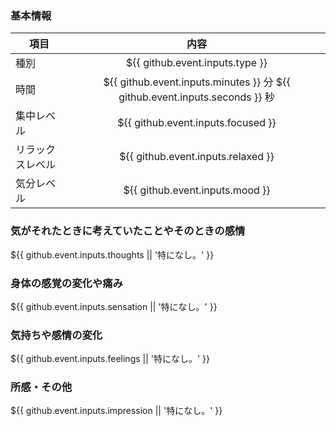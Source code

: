 ### 基本情報
| 項目 | 内容 |
| --- | :---: |
| 種別 | ${{ github.event.inputs.type }} |
| 時間 | ${{ github.event.inputs.minutes }} 分 ${{ github.event.inputs.seconds }} 秒 |
| 集中レベル | ${{ github.event.inputs.focused }} |
| リラックスレベル | ${{ github.event.inputs.relaxed }} |
| 気分レベル | ${{ github.event.inputs.mood }} |

### 気がそれたときに考えていたことやそのときの感情
${{ github.event.inputs.thoughts || '特になし。' }}

### 身体の感覚の変化や痛み
${{ github.event.inputs.sensation || '特になし。' }}

### 気持ちや感情の変化
${{ github.event.inputs.feelings || '特になし。' }}

### 所感・その他
${{ github.event.inputs.impression || '特になし。' }}
